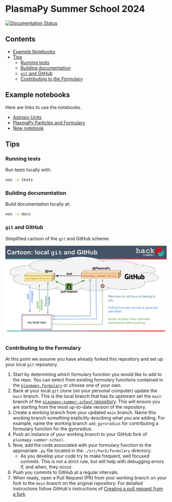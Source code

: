 # PlasmaPy Summer School 2024

[![Documentation Status](https://readthedocs.org/projects/plasmapy-summer-school/badge/?version=latest)](https://plasmapy-summer-school.readthedocs.io/en/latest/?badge=latest)

## Contents

- [Example Notebooks](#example-notebooks)
- [Tips](#tips)
  - [Running tests](#running-tests)
  - [Building documentation](#building-documentation)
  - [`git` and GitHub](#git-and-github)
  - [Contributing to the Formulary](#contributing-to-the-formulary)

## Example notebooks

Here are links to use the notebooks.

 - [Astropy Units](https://colab.research.google.com/github/PlasmaPy/plasmapy-summer-school/blob/main/notebooks/astropy-units.ipynb)
 - [PlasmaPy Particles and Formulary](https://colab.research.google.com/github/PlasmaPy/plasmapy-summer-school/blob/main/notebooks/particles-formulary.ipynb)
 - [New notebook](https://colab.research.google.com/github/PlasmaPy/plasmapy-summer-school/blob/main/notebooks/particles-formulary.ipynb)

## Tips

### Running tests

Run tests locally with:

```bash
nox -s tests
```

### Building documentation

Build documentation locally at:

```bash
nox -s docs
```

### `git` and GitHub

Simplified cartoon of the `git` and GitHub scheme.

![Cartoon of git and GitHub](./docs/source/_static/images/cartoon_local_git_and_github.png)

### Contributing to the Formulary

At this point we assume you have already forked this repository and set
up  your local `git` repository.

1. Start by determining which formulary function you would like to add
   to the repo.  You can select from existing formulary functions
   contained in the [`plasmapy.formulary`](https://github.com/PlasmaPy/PlasmaPy/tree/main/src/plasmapy/formulary)
   or choose one of your own.
2. Back at your local `git` clone (on your personal computer) update the
   `main` branch.  This is the local branch that has its upstream set
   the `main` branch of the [`plasmapy-summer-school` repository](https://github.com/PlasmaPy/plasmapy-summer-school).
   This will ensure you are starting from the most up-to-date version
   of the repository.
3. Create a working branch from your updated `main` branch.  Name this
   working branch something explicitly descibing what you are adding.
   For example, name the working branch `add_gyroradius` for contributing
   a formulary function for the gyroradius.
4. Push an instance of your working branch to your GitHub fork of
   `plasmapy-summer-school`.
5. Now, add the code associated with your formulary function to the
   appropriate `.py` file located in the `./src/hack/formulary` directory.
   - As you develop your code try to make frequent, well focused commits.
     This is not a strict rule, but will help with debugging errors if,
     and when, they occur.
6. Push you commits to GitHub at a regular intervals.
7. When ready, open a Pull Request (PR) from your working branch on your
   fork to the `main` branch on the original repository.  For detailed
   instructions follow GitHub's instructions of
   [Creating a pull request from a fork](https://docs.github.com/en/pull-requests/collaborating-with-pull-requests/proposing-changes-to-your-work-with-pull-requests/creating-a-pull-request-from-a-fork).
